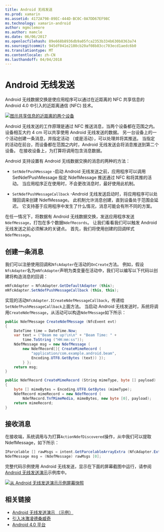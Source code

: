```yaml
---
title: Android 无线发送
ms.prod: xamarin
ms.assetid: 4172A798-89EC-444D-BC0C-0A7DD67EF98C
ms.technology: xamarin-android
author: mgmclemore
ms.author: mamcle
ms.date: 06/06/2017
ms.openlocfilehash: 89e668b8936db9a05fca2353b334b630b8363a74
ms.sourcegitcommit: 945df041e2180cb20af08b83cc703ecd1aedc6b0
ms.translationtype: MT
ms.contentlocale: zh-CN
ms.lasthandoff: 04/04/2018
---
```

# <a name="android-beam"></a>Android 无线发送

Android 无线数据交换是使应用程序可以通过在近距离的 NFC 共享信息的 Android 4.0 中引入的近距离通信 (NFC) 技术。

[![图示共享信息的近距离的两个设备](android-beam-images/androidbeam.png)](android-beam-images/androidbeam.png#lightbox)

Android 无线发送的工作原理是通过 NFC 推送消息，当两个设备都在范围之内。 设备相互大约 4 cm 可以共享使用 Android 无线发送的数据。 另一台设备上的一个活动创建一条消息，并指定活动 （或是活动），可以处理并将其推送。 当指定的活动在前台，而设备都在范围之内时，Android 无线发送会将消息推送到第二个设备。 在接收设备上，为打算将调用包含消息数据。

Android 支持设置有 Android 无线数据交换的消息的两种的方法：

-   `SetNdefPushMessage` -启动 Android 无线发送之前，应用程序可以调用 SetNdefPushMessage 指定 NdefMessage 推送通过 NFC 和将其推的活动。 当应用程序正在使用时，不会更改消息时，最好使用此机制。

-   `SetNdefPushMessageCallback` -Android 无线发送启动时，将应用程序可以处理回调来创建 NdefMessage。 此机制允许消息创建，直到设备处于范围会延迟。 它支持基于应用程序中发生了什么情况，消息可能会有所不同的方案。


在任一情况下，将数据有 Android 无线数据交换，发送应用程序发送`NdefMessage`，打包在多个数据`NdefRecords`。 让我们看看我们可以触发 Android 无线发送之前必须解决的关键点。 首先，我们将使用创建的回调样式`NdefMessage`。


## <a name="creating-a-message"></a>创建一条消息

我们可以注册使用回调和`NfcAdapter`在活动的`OnCreate`方法。 例如，假设`NfcAdapter`名为`mNfcAdapter`声明为类变量在活动中，我们可以编写以下代码以创建将构造消息的回调：

```csharp
mNfcAdapter = NfcAdapter.GetDefaultAdapter (this);
mNfcAdapter.SetNdefPushMessageCallback (this, this);
```

实现的活动`NfcAdapter.ICreateNdefMessageCallback`，传递给`SetNdefPushMessageCallback`上面方法。 当启动 Android 无线发送时，系统将调用`CreateNdefMessage`，从活动可以构造`NdefMessage`如下所示：

```csharp
public NdefMessage CreateNdefMessage (NfcEvent evt)
{
    DateTime time = DateTime.Now;
    var text = ("Beam me up!\n\n" + "Beam Time: " +
        time.ToString ("HH:mm:ss"));
    NdefMessage msg = new NdefMessage (
        new NdefRecord[]{ CreateMimeRecord (
            "application/com.example.android.beam",
            Encoding.UTF8.GetBytes (text)) });
        } };
    return msg;
}

public NdefRecord CreateMimeRecord (String mimeType, byte [] payload)
{
    byte [] mimeBytes = Encoding.UTF8.GetBytes (mimeType);
    NdefRecord mimeRecord = new NdefRecord (
        NdefRecord.TnfMimeMedia, mimeBytes, new byte [0], payload);
    return mimeRecord;
}
```


## <a name="receiving-a-message"></a>接收消息

在接收端，系统调用与为打算`ActionNdefDiscovered`操作，从中我们可以提取 NdefMessage，如下所示：

```csharp
IParcelable [] rawMsgs = intent.GetParcelableArrayExtra (NfcAdapter.ExtraNdefMessages);
NdefMessage msg = (NdefMessage) rawMsgs [0];
```

完整代码示例使用 Android 无线发送，显示在下面的屏幕截图中运行，请参阅[Android 无线发送演示](https://developer.xamarin.com/samples/monodroid/AndroidBeamDemo/)示例库中。

[![从 Android 无线发送演示示例屏幕快照](android-beam-images/24.png)](android-beam-images/24.png#lightbox)



## <a name="related-links"></a>相关链接

- [Android 无线发送演示 （示例）](https://developer.xamarin.com/samples/monodroid/AndroidBeamDemo/)
- [引入冰激凌德桑威奇](http://www.android.com/about/ice-cream-sandwich/)
- [Android 4.0 平台](http://developer.android.com/sdk/android-4.0.html)
